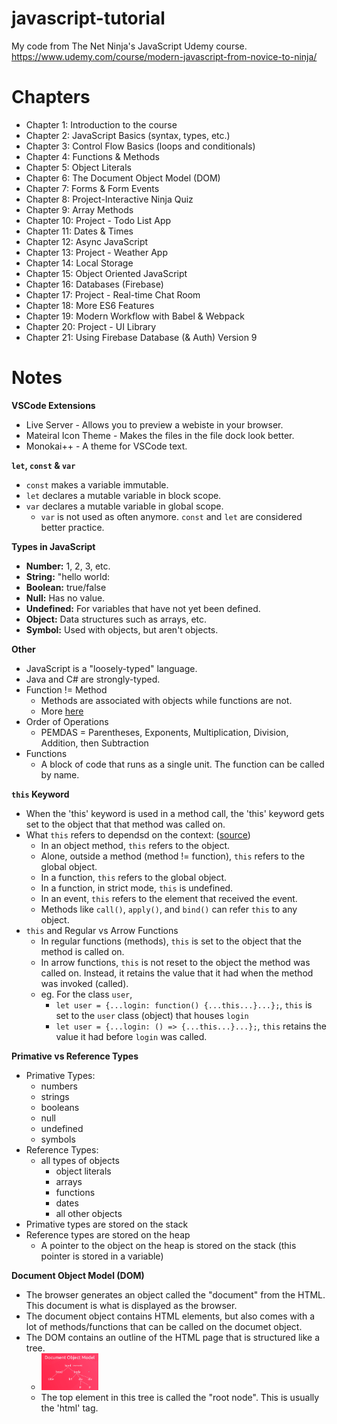 # javascript-tutorial
My code from The Net Ninja's JavaScript Udemy course. https://www.udemy.com/course/modern-javascript-from-novice-to-ninja/

# Chapters

- Chapter 1: Introduction to the course
- Chapter 2: JavaScript Basics (syntax, types, etc.)
- Chapter 3: Control Flow Basics (loops and conditionals)
- Chapter 4: Functions & Methods
- Chapter 5: Object Literals
- Chapter 6: The Document Object Model (DOM)
- Chapter 7: Forms & Form Events
- Chapter 8: Project-Interactive Ninja Quiz
- Chapter 9: Array Methods
- Chapter 10: Project - Todo List App
- Chapter 11: Dates & Times
- Chapter 12: Async JavaScript
- Chapter 13: Project - Weather App
- Chapter 14: Local Storage
- Chapter 15: Object Oriented JavaScript
- Chapter 16: Databases (Firebase)
- Chapter 17: Project - Real-time Chat Room
- Chapter 18: More ES6 Features
- Chapter 19: Modern Workflow with Babel & Webpack
- Chapter 20: Project - UI Library
- Chapter 21: Using Firebase Database (& Auth) Version 9

# Notes

**VSCode Extensions**

- Live Server - Allows you to preview a webiste in your browser.
- Mateiral Icon Theme - Makes the files in the file dock look better.
- Monokai++ - A theme for VSCode text.

**`let`, `const` & `var`**

- `const` makes a variable immutable.
- `let` declares a mutable variable in block scope.
- `var` declares a mutable variable in global scope.
    - `var` is not used as often anymore. `const` and `let` are considered better practice.

**Types in JavaScript**

- **Number:** 1, 2, 3, etc.
- **String:** "hello world:
- **Boolean:** true/false
- **Null:** Has no value.
- **Undefined:** For variables that have not yet been defined.
- **Object:** Data structures such as arrays, etc.
- **Symbol:** Used with objects, but aren't objects.

**Other**

- JavaScript is a "loosely-typed" language.
- Java and C# are strongly-typed.
- Function != Method
    - Methods are associated with objects while functions are not.
    - More [here](https://stackoverflow.com/questions/155609/whats-the-difference-between-a-method-and-a-function) 
- Order of Operations
    - PEMDAS = Parentheses, Exponents, Multiplication, Division, Addition, then Subtraction
- Functions
    - A block of code that runs as a single unit. The function can be called by name.

**`this` Keyword**

- When the 'this' keyword is used in a method call, the 'this' keyword gets set to the object that that method was called on.
- What `this` refers to dependsd on the context: ([source](https://www.w3schools.com/js/js_this.asp#:~:text=The%20JavaScript%20this%20keyword%20refers%20to%20the%20object,a%20function%2C%20this%20refers%20to%20the%20global%20object.))
    - In an object method, `this` refers to the object.
    - Alone, outside a method (method != function), `this` refers to the global object.
    - In a function, `this` refers to the global object.
    - In a function, in strict mode, `this` is undefined.
    - In an event, `this` refers to the element that received the event.
    - Methods like `call()`, `apply()`, and `bind()` can refer `this` to any object.
- `this` and Regular vs Arrow Functions
    - In regular functions (methods), `this` is set to the object that the method is called on.
    - In arrow functions, `this` is not reset to the object the method was called on. Instead, it retains the value that it had when the method was invoked (called).
    - eg. For the class `user`,
        - `let user = {...login: function() {...this...}...};`, `this` is set to the `user` class (object) that houses `login`
        - `let user = {...login: () => {...this...}...};`, `this` retains the value it had before `login` was called.

**Primative vs Reference Types**

- Primative Types:
    - numbers
    - strings
    - booleans
    - null
    - undefined
    - symbols
- Reference Types:
    - all types of objects
        - object literals
        - arrays
        - functions
        - dates
        - all other objects
- Primative types are stored on the stack
- Reference types are stored on the heap
    - A pointer to the object on the heap is stored on the stack (this pointer is stored in a variable)

**Document Object Model (DOM)**

- The browser generates an object called the "document" from the HTML. This document is what is displayed as the browser.
- The document object contains HTML elements, but also comes with a lot of methods/functions that can be called on the documet object.
- The DOM contains an outline of the HTML page that is structured like a tree.
    - <img src="chapter_6/DOM_hierarchy_diagram.png" alt="a gif recording of my project in use" width="20%">
    - The top element in this tree is called the "root node". This is usually the 'html' tag.